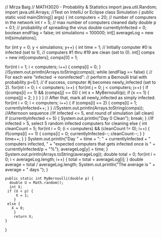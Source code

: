 // Mirza Baig
// MATH3020 - Probability & Statistics
import java.util.Random;
import java.util.Arrays;
//Test on IntelliJ or Eclipse
class Simulation {
 public static void main(String[] args) {
 int computers = 20; // number of computers in the network
 int r = 5; // max number of computers cleaned daily
 double p = 0.1; // probability of spreading the virus
 double currentlyInfected = 0;
 boolean endFlag = false;
 int simulations = 100000;
 int[] averageLog = new int[simulations];

 for (int y = 0; y < simulations; y++) {
  int time = 1;
  // Initially computer #0 is infected (set to 1),
            // computers #1 thru #19 are clean (set to 0).
  int[] comps = new int[computers];
  comps[0] = 1;
  
  for(int i = 1; i < computers; i++) {
    comps[i] = 0;
    }
   //System.out.println(Arrays.toString(comps));
    while (endFlag == false) {
     // For each wire "infected -> noninfected":
    // perform a Bernoulli trial with probability p=0.1;
      // if success, computer #j becomes newly_infected (set to 2).
     for(int i = 0; i < computers; i++) {
       for(int j = 0; j < computers; j++) {
         if ((comps[i] == 1) && (comps[j] == 0)) {
         int x = MyBernoulli(p);
         if (x == 1) {
             comps[j] = 2;
       }
      }
   }
 }
  // After that, mark all newly_infected as simply infected.
  for(int i = 0; i < computers; i++) {
     if (comps[i] == 2) {
        comps[i] = 1;
        currentlyInfected++;
        }
    }
  //System.out.println(Arrays.toString(comps));
   //Afternoon sequence
  //If infected <= 5, end round of simulation (all clean)
     if (currentlyInfected <= 5) {
      System.out.println("Day 0 Clean");
       break;
   }
 //If infected > 5, select 5 random infected computers for cleaning
     else {
      int cleanCount = 5;
      for(int i = 0; (i < computers) && (cleanCount != 0); i++) {
      if(comps[i] == 1) {
         comps[i] = 0;
         currentlyInfected--;
         cleanCount--;
           }
     }
         time++;
       }
  }
      System.out.println("Day " + time + ": " + currentlyInfected + " computers infected, " + "expected computers that gets infected once is " + currentlyInfected/p + "%");
      averageLog[y] = time;
    }
      System.out.println(Arrays.toString(averageLog));
      double total = 0;
      for(int i = 0; i < averageLog.length; i++) {
         total = total + averageLog[i];
       }
      double average = total / averageLog.length;
      System.out.println("The average is " + average + " days ");
    }
 
    public static int MyBernoulli(double p) {
      double U = Math.random();
      int X;
     if (U < p) {
         X = 1;
        }
     else {
       X = 0;
        }
        return X;
    }
}
